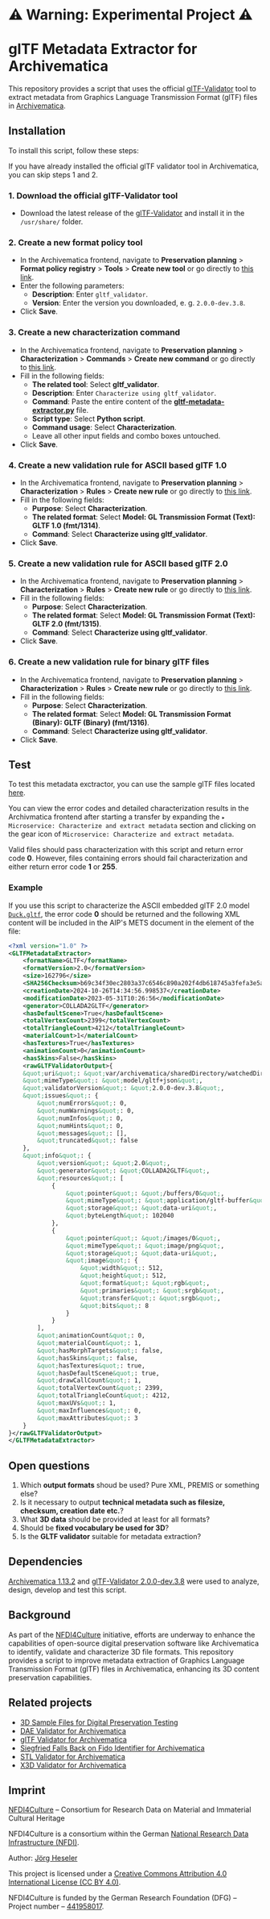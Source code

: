 # ⚠️ Warning: Experimental Project ⚠️<br><br>glTF Metadata Extractor for Archivematica

This repository provides a script that uses the official [glTF-Validator](https://github.com/KhronosGroup/glTF-Validator/releases) tool to extract metadata from Graphics Language Transmission Format (glTF) files in [Archivematica](https://www.archivematica.org/).

## Installation

To install this script, follow these steps:

If you have already installed the official glTF validator tool in Archivematica, you can skip steps 1 and 2.

### 1. Download the official glTF-Validator tool

- Download the latest release of the [glTF-Validator](https://github.com/KhronosGroup/glTF-Validator/releases) and install it in the `/usr/share/` folder.

### 2. Create a new format policy tool

- In the Archivematica frontend, navigate to **Preservation planning** > **Format policy registry** > **Tools** > **Create new tool** or go directly to [this link](http://10.10.10.20/fpr/fptool/create/).
- Enter the following parameters:
  - **Description**: Enter `gltf_validator`.
  - **Version**: Enter the version you downloaded, e. g. `2.0.0-dev.3.8`.
- Click **Save**.

### 3. Create a new characterization command

- In the Archivematica frontend, navigate to **Preservation planning** > **Characterization** > **Commands** > **Create new command** or go directly to [this link](http://10.10.10.20/fpr/fpcommand/create/).
- Fill in the following fields:
  - **The related tool**: Select **gltf_validator**.
  - **Description**: Enter `Characterize using gltf_validator`.
  - **Command**: Paste the entire content of the [**gltf-metadata-extractor.py**](./src/gltf-metadata-extractor.py) file.
  - **Script type**: Select **Python script**.
  - **Command usage**: Select **Characterization**.
  - Leave all other input fields and combo boxes untouched.
- Click **Save**.

### 4. Create a new validation rule for ASCII based glTF 1.0

- In the Archivematica frontend, navigate to **Preservation planning** > **Characterization** > **Rules** > **Create new rule** or go directly to [this link](http://10.10.10.20/fpr/fprule/create/).
- Fill in the following fields:
  - **Purpose**: Select **Characterization**.
  - **The related format**: Select **Model: GL Transmission Format (Text): GLTF 1.0 (fmt/1314)**.
  - **Command**: Select **Characterize using gltf_validator**.
- Click **Save**.

### 5. Create a new validation rule for ASCII based glTF 2.0

- In the Archivematica frontend, navigate to **Preservation planning** > **Characterization** > **Rules** > **Create new rule** or go directly to [this link](http://10.10.10.20/fpr/fprule/create/).
- Fill in the following fields:
  - **Purpose**: Select **Characterization**.
  - **The related format**: Select **Model: GL Transmission Format (Text): GLTF 2.0 (fmt/1315)**.
  - **Command**: Select **Characterize using gltf_validator**.
- Click **Save**.

### 6. Create a new validation rule for binary glTF files

- In the Archivematica frontend, navigate to **Preservation planning** > **Characterization** > **Rules** > **Create new rule** or go directly to [this link](http://10.10.10.20/fpr/fprule/create/).
- Fill in the following fields:
  - **Purpose**: Select **Characterization**.
  - **The related format**: Select **Model: GL Transmission Format (Binary): GLTF (Binary) (fmt/1316)**.
  - **Command**: Select **Characterize using gltf_validator**.
- Click **Save**.

## Test

To test this metadata exctractor, you can use the sample glTF files located [here](https://github.com/JoergHeseler/3d-sample-files-for-digital-preservation-testing/tree/main/gltf).

You can view the error codes and detailed characterization results in the Archivmatica frontend after starting a transfer by expanding the `▸ Microservice: Characterize and extract metadata` section and clicking on the gear icon of `Microservice: Characterize and extract metadata`.

Valid files should pass characterization with this script and return error code **0**. However, files containing errors should fail characterization and either return error code **1** or **255**.

### Example

If you use this script to characterize the ASCII embedded glTF 2.0 model [`Duck.gltf`](https://github.com/KhronosGroup/glTF-Sample-Models/blob/main/2.0/Duck/glTF-Embedded/Duck.gltf), the error code **0** should be returned and the following XML content will be included in the AIP's METS document in the <objectCharacteristicsExtension> element of the file:

```xml
<?xml version="1.0" ?>
<GLTFMetadataExtractor>
    <formatName>GLTF</formatName>
    <formatVersion>2.0</formatVersion>
    <size>162796</size>
    <SHA256Checksum>b69c34f30ec2803a37c6546c890a202f4db618745a3fefa3e5ac360bff211931</SHA256Checksum>
    <creationDate>2024-10-26T14:34:56.998537</creationDate>
    <modificationDate>2023-05-31T10:26:56</modificationDate>
    <generator>COLLADA2GLTF</generator>
    <hasDefaultScene>True</hasDefaultScene>
    <totalVertexCount>2399</totalVertexCount>
    <totalTriangleCount>4212</totalTriangleCount>
    <materialCount>1</materialCount>
    <hasTextures>True</hasTextures>
    <animationCount>0</animationCount>
    <hasSkins>False</hasSkins>
    <rawGLTFValidatorOutput>{
    &quot;uri&quot;: &quot;var/archivematica/sharedDirectory/watchedDirectories/workFlowDecisions/extractPackagesChoice/g14_3-5d2becc4-fd78-42a4-accb-a6a8382efd79/objects/Duck.gltf&quot;,
    &quot;mimeType&quot;: &quot;model/gltf+json&quot;,
    &quot;validatorVersion&quot;: &quot;2.0.0-dev.3.8&quot;,
    &quot;issues&quot;: {
        &quot;numErrors&quot;: 0,
        &quot;numWarnings&quot;: 0,
        &quot;numInfos&quot;: 0,
        &quot;numHints&quot;: 0,
        &quot;messages&quot;: [],
        &quot;truncated&quot;: false
    },
    &quot;info&quot;: {
        &quot;version&quot;: &quot;2.0&quot;,
        &quot;generator&quot;: &quot;COLLADA2GLTF&quot;,
        &quot;resources&quot;: [
            {
                &quot;pointer&quot;: &quot;/buffers/0&quot;,
                &quot;mimeType&quot;: &quot;application/gltf-buffer&quot;,
                &quot;storage&quot;: &quot;data-uri&quot;,
                &quot;byteLength&quot;: 102040
            },
            {
                &quot;pointer&quot;: &quot;/images/0&quot;,
                &quot;mimeType&quot;: &quot;image/png&quot;,
                &quot;storage&quot;: &quot;data-uri&quot;,
                &quot;image&quot;: {
                    &quot;width&quot;: 512,
                    &quot;height&quot;: 512,
                    &quot;format&quot;: &quot;rgb&quot;,
                    &quot;primaries&quot;: &quot;srgb&quot;,
                    &quot;transfer&quot;: &quot;srgb&quot;,
                    &quot;bits&quot;: 8
                }
            }
        ],
        &quot;animationCount&quot;: 0,
        &quot;materialCount&quot;: 1,
        &quot;hasMorphTargets&quot;: false,
        &quot;hasSkins&quot;: false,
        &quot;hasTextures&quot;: true,
        &quot;hasDefaultScene&quot;: true,
        &quot;drawCallCount&quot;: 1,
        &quot;totalVertexCount&quot;: 2399,
        &quot;totalTriangleCount&quot;: 4212,
        &quot;maxUVs&quot;: 1,
        &quot;maxInfluences&quot;: 0,
        &quot;maxAttributes&quot;: 3
    }
}</rawGLTFValidatorOutput>
</GLTFMetadataExtractor>
```

## Open questions

1. Which **output formats** shoud be used? Pure XML, PREMIS or something else?
2. Is it necessary to output **technical metadata such as filesize, checksum, creation date etc.**?
3. What **3D data** should be provided at least for all formats?
4. Should be **fixed vocabulary be used for 3D**?
5. Is the **GLTF validator** suitable for metadata extraction?

## Dependencies

[Archivematica 1.13.2](https://github.com/artefactual/archivematica/releases/tag/v1.13.2) and [glTF-Validator 2.0.0-dev.3.8](https://github.com/KhronosGroup/glTF-Validator/releases/tag/2.0.0-dev.3.8) were used to analyze, design, develop and test this script.

## Background

As part of the [NFDI4Culture](https://nfdi4culture.de/) initiative, efforts are underway to enhance the capabilities of open-source digital preservation software like Archivematica to identify, validate and characterize 3D file formats. This repository provides a script to improve metadata extraction of Graphics Language Transmission Format (glTF) files in Archivematica, enhancing its 3D content preservation capabilities.

## Related projects

- [3D Sample Files for Digital Preservation Testing](https://github.com/JoergHeseler/3d-sample-files-for-digital-preservation-testing)
- [DAE Validator for Archivematica](https://github.com/JoergHeseler/dae-validator-for-archivematica)
- [glTF Validator for Archivematica](https://github.com/JoergHeseler/gltf-validator-for-archivematica)
- [Siegfried Falls Back on Fido Identifier for Archivematica](https://github.com/JoergHeseler/siegfried-falls-back-on-fido-identifier-for-archivematica)
- [STL Validator for Archivematica](https://github.com/JoergHeseler/stl-validator-for-archivematica)
- [X3D Validator for Archivematica](https://github.com/JoergHeseler/x3d-validator-for-archivematica)

## Imprint

[NFDI4Culture](https://nfdi4culture.de/) – Consortium for Research Data on Material and Immaterial Cultural Heritage

NFDI4Culture is a consortium within the German [National Research Data Infrastructure (NFDI)](https://www.nfdi.de/).

Author: [Jörg Heseler](https://orcid.org/0000-0002-1497-627X)

This project is licensed under a [Creative Commons Attribution 4.0 International License (CC BY 4.0)](https://creativecommons.org/licenses/by/4.0/).

NFDI4Culture is funded by the German Research Foundation (DFG) – Project number – [441958017](https://gepris.dfg.de/gepris/projekt/441958017).
